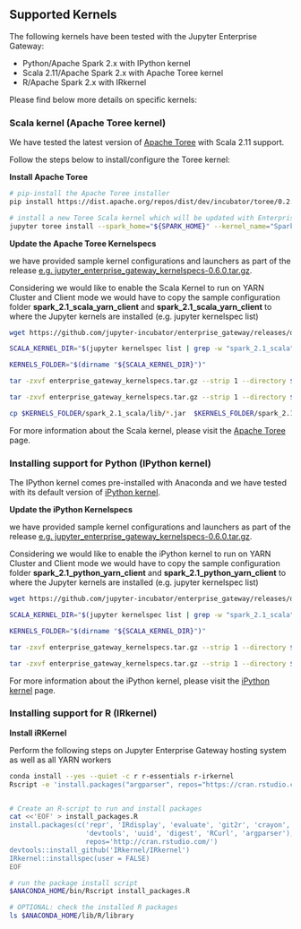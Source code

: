 
## Supported Kernels

The following kernels have been tested with the Jupyter Enterprise Gateway:

* Python/Apache Spark 2.x with IPython kernel
* Scala 2.11/Apache Spark 2.x with Apache Toree kernel
* R/Apache Spark 2.x with IRkernel

Please find below more details on specific kernels:

### Scala kernel (Apache Toree kernel)

We have tested the latest version of [Apache Toree](http://toree.apache.org/) with Scala 2.11 support.

Follow the steps below to install/configure the Toree kernel:


**Install Apache Toree**

``` Bash
# pip-install the Apache Toree installer
pip install https://dist.apache.org/repos/dist/dev/incubator/toree/0.2.0-incubating-rc2/toree-pip/toree-0.2.0.tar.gz

# install a new Toree Scala kernel which will be updated with Enterprise Gateway's custom kernel scripts
jupyter toree install --spark_home="${SPARK_HOME}" --kernel_name="Spark 2.1" --interpreters="Scala"

```

**Update the Apache Toree Kernelspecs**

we have provided sample kernel configurations and launchers as part of the release
[e.g. jupyter_enterprise_gateway_kernelspecs-0.6.0.tar.gz](https://github.com/jupyter-incubator/enterprise_gateway/releases/download/v0.6.0/jupyter_enterprise_gateway_kernelspecs-0.6.0.tar.gz).

Considering we would like to enable the Scala Kernel to run on YARN Cluster and Client mode
we would have to copy the sample configuration folder **spark_2.1_scala_yarn_client** and
**spark_2.1_scala_yarn_client** to where the Jupyter kernels are installed
(e.g. jupyter kernelspec list)

``` Bash
wget https://github.com/jupyter-incubator/enterprise_gateway/releases/download/v0.6/enterprise_gateway_kernelspecs.tar.gz

SCALA_KERNEL_DIR="$(jupyter kernelspec list | grep -w "spark_2.1_scala" | awk '{print $2}')"

KERNELS_FOLDER="$(dirname "${SCALA_KERNEL_DIR}")"

tar -zxvf enterprise_gateway_kernelspecs.tar.gz --strip 1 --directory $KERNELS_FOLDER/spark_2.1_scala_yarn_cluster/ spark_2.1_scala_yarn_cluster/

tar -zxvf enterprise_gateway_kernelspecs.tar.gz --strip 1 --directory $KERNELS_FOLDER/spark_2.1_scala_yarn_client/ spark_2.1_scala_yarn_client/

cp $KERNELS_FOLDER/spark_2.1_scala/lib/*.jar  $KERNELS_FOLDER/spark_2.1_scala_yarn_cluster/lib
```

For more information about the Scala kernel, please visit the [Apache Toree](http://toree.apache.org/) page.


### Installing support for Python (IPython kernel)

The IPython kernel comes pre-installed with Anaconda and we have tested with its default version of 
[iPython kernel](http://ipython.readthedocs.io/en/stable/).


**Update the iPython Kernelspecs**

we have provided sample kernel configurations and launchers as part of the release
[e.g. jupyter_enterprise_gateway_kernelspecs-0.6.0.tar.gz](https://github.com/jupyter-incubator/enterprise_gateway/releases/download/v0.6.0/jupyter_enterprise_gateway_kernelspecs-0.6.0.tar.gz).

Considering we would like to enable the iPython kernel to run on YARN Cluster and Client mode
we would have to copy the sample configuration folder **spark_2.1_python_yarn_client** and
**spark_2.1_python_yarn_client** to where the Jupyter kernels are installed
(e.g. jupyter kernelspec list)

``` Bash
wget https://github.com/jupyter-incubator/enterprise_gateway/releases/download/v0.6/enterprise_gateway_kernelspecs.tar.gz

SCALA_KERNEL_DIR="$(jupyter kernelspec list | grep -w "spark_2.1_scala" | awk '{print $2}')"

KERNELS_FOLDER="$(dirname "${SCALA_KERNEL_DIR}")"

tar -zxvf enterprise_gateway_kernelspecs.tar.gz --strip 1 --directory $KERNELS_FOLDER/spark_2.1_python_yarn_cluster/ spark_2.1_python_yarn_cluster/

tar -zxvf enterprise_gateway_kernelspecs.tar.gz --strip 1 --directory $KERNELS_FOLDER/spark_2.1_python_yarn_client/ spark_2.1_python_yarn_client/
```

For more information about the iPython kernel, please visit the [iPython kernel](http://ipython.readthedocs.io/en/stable/) page.

### Installing support for R (IRkernel)


**Install iRKernel**

Perform the following steps on Jupyter Enterprise Gateway hosting system as well as all YARN workers

```Bash
conda install --yes --quiet -c r r-essentials r-irkernel
Rscript -e 'install.packages("argparser", repos="https://cran.rstudio.com")'


# Create an R-script to run and install packages
cat <<'EOF' > install_packages.R
install.packages(c('repr', 'IRdisplay', 'evaluate', 'git2r', 'crayon', 'pbdZMQ',
                   'devtools', 'uuid', 'digest', 'RCurl', 'argparser'),
                   repos='http://cran.rstudio.com/')
devtools::install_github('IRkernel/IRkernel')
IRkernel::installspec(user = FALSE)
EOF

# run the package install script
$ANACONDA_HOME/bin/Rscript install_packages.R

# OPTIONAL: check the installed R packages
ls $ANACONDA_HOME/lib/R/library
```
